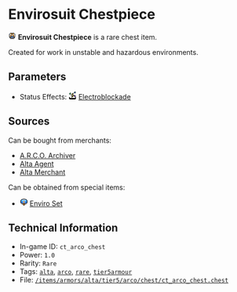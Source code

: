# Envirosuit Chestpiece

<img src="https://raw.githubusercontent.com/Ceterai/Enternia/main/items/armors/alta/tier5/arco/chest/icon.png" alt="Envirosuit Chestpiece icon" loading="lazy" height="16px" width="auto" /> **Envirosuit Chestpiece** is a rare chest item.

Created for work in unstable and hazardous environments.

## Parameters

- Status Effects: <img src="https://raw.githubusercontent.com/Ceterai/Enternia/main/stats/effects/ct_electroblockade.png" alt="Electroblockade icon" loading="lazy" height="16px" width="auto" /> [Electroblockade](https://ceterai.github.io/MyEnternia/Wiki/Electroblockade)

## Sources

Can be bought from merchants:

- [A.R.C.O. Archiver](https://ceterai.github.io/MyEnternia/Wiki/A.R.C.O.Archiver)
- [Alta Agent](https://ceterai.github.io/MyEnternia/Wiki/AltaAgent)
- [Alta Merchant](https://ceterai.github.io/MyEnternia/Wiki/AltaMerchant)

Can be obtained from special items:

- <img src="https://raw.githubusercontent.com/Ceterai/Enternia/main/items/active/alta/sets/arco.png" alt="Enviro Set icon" loading="lazy" height="16px" width="auto" /> [Enviro Set](https://ceterai.github.io/MyEnternia/Wiki/EnviroSet)

## Technical Information

- In-game ID: `ct_arco_chest`
- Power: `1.0`
- Rarity: `Rare`
- Tags: [`alta`](https://ceterai.github.io/MyEnternia/Wiki/Tags/Alta), [`arco`](https://ceterai.github.io/MyEnternia/Wiki/Tags/Arco), [`rare`](https://ceterai.github.io/MyEnternia/Wiki/Tags/Rare), [`tier5armour`](https://ceterai.github.io/MyEnternia/Wiki/Tags/Tier5Armour)
- File: [`/items/armors/alta/tier5/arco/chest/ct_arco_chest.chest`](https://github.com/Ceterai/Enternia/blob/main/items/armors/alta/tier5/arco/chest/ct_arco_chest.chest)
